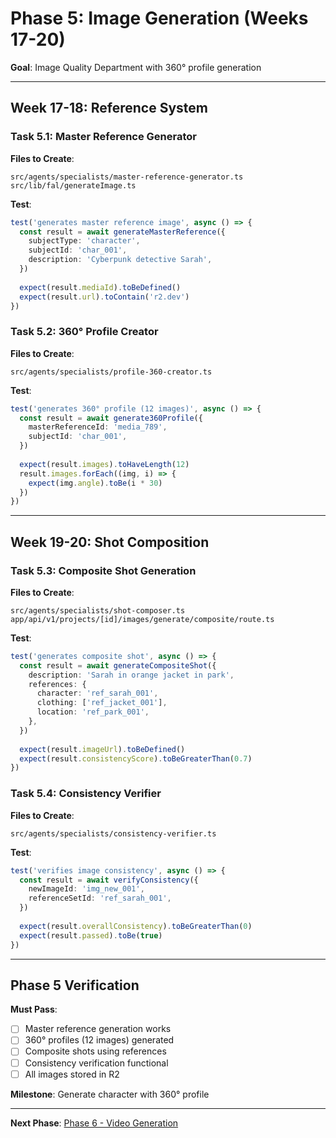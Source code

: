 # Phase 5: Image Generation (Weeks 17-20)

**Goal**: Image Quality Department with 360° profile generation

---

## Week 17-18: Reference System

### Task 5.1: Master Reference Generator

**Files to Create**:
```
src/agents/specialists/master-reference-generator.ts
src/lib/fal/generateImage.ts
```

**Test**:
```typescript
test('generates master reference image', async () => {
  const result = await generateMasterReference({
    subjectType: 'character',
    subjectId: 'char_001',
    description: 'Cyberpunk detective Sarah',
  })
  
  expect(result.mediaId).toBeDefined()
  expect(result.url).toContain('r2.dev')
})
```

### Task 5.2: 360° Profile Creator

**Files to Create**:
```
src/agents/specialists/profile-360-creator.ts
```

**Test**:
```typescript
test('generates 360° profile (12 images)', async () => {
  const result = await generate360Profile({
    masterReferenceId: 'media_789',
    subjectId: 'char_001',
  })
  
  expect(result.images).toHaveLength(12)
  result.images.forEach((img, i) => {
    expect(img.angle).toBe(i * 30)
  })
})
```

---

## Week 19-20: Shot Composition

### Task 5.3: Composite Shot Generation

**Files to Create**:
```
src/agents/specialists/shot-composer.ts
app/api/v1/projects/[id]/images/generate/composite/route.ts
```

**Test**:
```typescript
test('generates composite shot', async () => {
  const result = await generateCompositeShot({
    description: 'Sarah in orange jacket in park',
    references: {
      character: 'ref_sarah_001',
      clothing: ['ref_jacket_001'],
      location: 'ref_park_001',
    },
  })
  
  expect(result.imageUrl).toBeDefined()
  expect(result.consistencyScore).toBeGreaterThan(0.7)
})
```

### Task 5.4: Consistency Verifier

**Files to Create**:
```
src/agents/specialists/consistency-verifier.ts
```

**Test**:
```typescript
test('verifies image consistency', async () => {
  const result = await verifyConsistency({
    newImageId: 'img_new_001',
    referenceSetId: 'ref_sarah_001',
  })
  
  expect(result.overallConsistency).toBeGreaterThan(0)
  expect(result.passed).toBe(true)
})
```

---

## Phase 5 Verification

**Must Pass**:
- [ ] Master reference generation works
- [ ] 360° profiles (12 images) generated
- [ ] Composite shots using references
- [ ] Consistency verification functional
- [ ] All images stored in R2

**Milestone**: Generate character with 360° profile

---
**Next Phase**: [Phase 6 - Video Generation](./phase-6-videos.md)